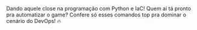 Dando aquele close na programação com Python e IaC! 
Quem aí tá pronto pra automatizar o game? 
Confere só esses comandos top pra dominar o cenário do DevOps! 🔥

